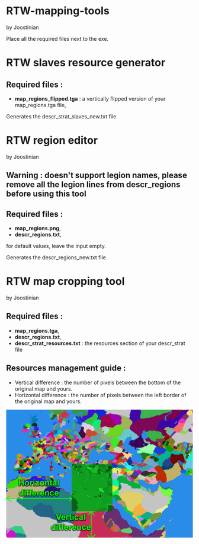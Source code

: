 # RTW-mapping-tools
by Joostinian

Place all the required files next to the exe.

# RTW slaves resource generator

## Required files :

- **map_regions_flipped.tga** : a vertically flipped version of your map_regions.tga file,

Generates the descr_strat_slaves_new.txt file


# RTW region editor
by Joostinian
## Warning : doesn't support legion names, please remove all the legion lines from descr_regions before using this tool
## Required files :

- **map_regions.png**,
- **descr_regions.txt**,

for default values, leave the input empty.

Generates the descr_regions_new.txt file


# RTW map cropping tool
by Joostinian
## Required files :

- **map_regions.tga**,
- **descr_regions.txt**,
- **descr_strat_resources.txt** : the resources section of your descr_strat file

## Resources management guide : 

- Vertical difference : the number of pixels between the bottom of the original map and yours.
- Horizontal difference : the number of pixels between the left border of the original map and yours.

![](tuto.png)
